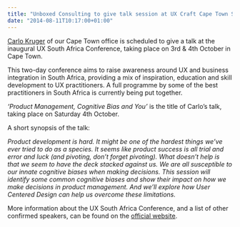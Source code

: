 ```yaml
---
title: "Unboxed Consulting to give talk session at UX Craft Cape Town South Africa"
date: "2014-08-11T10:17:00+01:00"
---
```


<p><a href="/people/carlo-kruger">Carlo Kruger</a> of our Cape Town office is scheduled to give a talk at the inaugural UX South Africa Conference, taking place on 3rd &amp; 4th October in Cape Town.</p>

<p>This two-day conference aims to raise awareness around UX and business integration in South Africa, providing a mix of inspiration, education and skill development to UX practitioners. A full programme by some of the best practitioners in South Africa is currently being put together. </p>

<p><i>‘Product Management, Cognitive Bias and You’</i> is the title of Carlo’s talk, taking place on Saturday 4th October. </p>

<p>A short synopsis of the talk:</p>

<p><i>Product development is hard. It might be one of the hardest things we’ve ever tried to do as a species. It seems like product success is all trial and error and luck (and pivoting, don’t forget pivoting). What doesn’t help is that we seem to have the deck stacked against us. We are all susceptible to our innate cognitive biases when making decisions. This session will identify some common cognitive biases and show their impact on how we make decisions in product management. And we’ll explore how User Centered Design can help us overcome these limitations.</i></p>

<p>More information about the UX South Africa Conference, and a list of other confirmed speakers, can be found on the <a href="http://www.uxsouthafrica.com/#home">official website</a>.</p>
